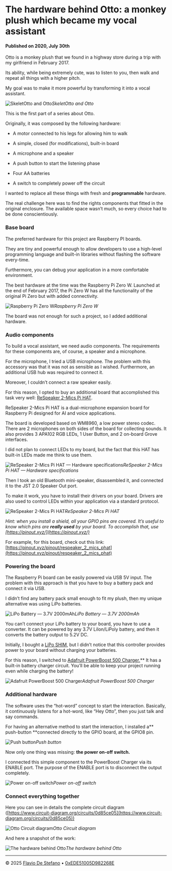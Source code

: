 # The hardware behind Otto: a monkey plush which became my vocal assistant

#### Published on 2020, July 30th



Otto is a monkey plush that we found in a highway store during a trip with my girlfriend in February 2017.

Its ability, while being extremely cute, was to listen to you, then walk and repeat all things with a higher pitch.

My goal was to make it more powerful by transforming it into a vocal assistant.

![SkeletOtto and Otto](https://cdn-images-1.medium.com/max/3840/1*6F4ncy2Ji3laeQ2ZdgcQBA.png)*SkeletOtto and Otto*

This is the first part of a series about Otto.

Originally, it was composed by the following hardware:

* A motor connected to his legs for allowing him to walk

* A simple, closed (for modifications), built-in board

* A microphone and a speaker

* A push button to start the listening phase

* Four AA batteries

* A switch to completely power off the circuit

I wanted to replace all these things with fresh and **programmable** hardware.

The real challenge here was to find the rights components that fitted in the original enclosure. The available space wasn’t much, so every choice had to be done conscientiously.

### Base board

The preferred hardware for this project are Raspberry PI boards.

They are tiny and powerful enough to allow developers to use a high-level programming language and built-in libraries without flashing the software every-time.

Furthermore, you can debug your application in a more comfortable environment.

The best hardware at the time was the Raspberry Pi Zero W. Launched at the end of February 2017, the Pi Zero W has all the functionality of the original Pi Zero but with added connectivity.

![Raspberry Pi Zero W](https://cdn-images-1.medium.com/max/3888/1*PiGGkpQ-b6g5yj5wb1-fLQ.png)*Raspberry Pi Zero W*

The board was not enough for such a project, so I added additional hardware.

### Audio components

To build a vocal assistant, we need audio components. The requirements for these components are, of course, a speaker and a microphone.

For the microphone, I tried a USB microphone. The problem with this accessory was that it was not as sensible as I wished. Furthermore, an additional USB hub was required to connect it.

Moreover, I couldn’t connect a raw speaker easily.

For this reason, I opted to buy an additional board that accomplished this task very well: [ReSpeaker 2-Mics Pi HAT](https://www.seeedstudio.com/ReSpeaker-2-Mics-Pi-HAT-p-2874.html).

ReSpeaker 2-Mics Pi HAT is a dual-microphone expansion board for Raspberry Pi designed for AI and voice applications.

The board is developed based on WM8960, a low power stereo codec. There are 2 microphones on both sides of the board for collecting sounds. It also provides 3 APA102 RGB LEDs, 1 User Button, and 2 on-board Grove interfaces.

I did not plan to connect LEDs to my board, but the fact that this HAT has built-in LEDs made me think to use them.

![ReSpeaker 2-Mics Pi HAT — Hardware specifications](https://cdn-images-1.medium.com/max/5036/1*LdQqWbPWsAO_IrIrbQ6wBw.png)*ReSpeaker 2-Mics Pi HAT — Hardware specifications*

Then I took an old Bluetooth mini-speaker, disassembled it, and connected it to the JST 2.0 Speaker Out port.

To make it work, you have to install their drivers on your board. Drivers are also used to control LEDs within your application via a standard protocol.

![ReSpeaker 2-Mics Pi HAT](https://cdn-images-1.medium.com/max/2000/1*SFSiK1pvfllTR6Yik4gtoA.png)*ReSpeaker 2-Mics Pi HAT*

*Hint: when you install a shield, all your GPIO pins are covered. It’s useful to know which pins are **really used** by your board. To accomplish that, use [https://pinout.xyz/](https://pinout.xyz/)*

For example, for this board, check out this link: [https://pinout.xyz/pinout/respeaker_2_mics_phat](https://pinout.xyz/pinout/respeaker_2_mics_phat)

### Powering the board

The Raspberry Pi board can be easily powered via USB 5V input. The problem with this approach is that you have to buy a battery pack and connect it via USB.

I didn’t find any battery pack small enough to fit my plush, then my unique alternative was using LiPo batteries.

![LiPo Battery — 3.7V 2000mAh](https://cdn-images-1.medium.com/max/2048/1*47fQNM9dZmH2EbOlassALw.png)*LiPo Battery — 3.7V 2000mAh*

You can’t connect your LiPo battery to your board, you have to use a converter. It can be powered by any 3.7V LiIon/LiPoly battery, and then it converts the battery output to 5.2V DC.

Initially, I bought a [LiPo SHIM](https://shop.pimoroni.com/products/lipo-shim), but I didn’t notice that this controller provides power to your board without charging your batteries.

For this reason, I switched to [Adafruit PowerBoost 500 Charger.](https://shop.pimoroni.com/products/powerboost-500-charger-rechargeable-5v-lipo-usb-boost-500ma)** It has a built-in battery charger circuit. You’ll be able to keep your project running even while charging the battery!

![Adafruit PowerBoost 500 Charger](https://cdn-images-1.medium.com/max/2000/1*f2vaMtaDD3NpjWMVKKUFTg.png)*Adafruit PowerBoost 500 Charger*

### Additional hardware

The software uses the “hot-word” concept to start the interaction. Basically, it continuously listens for a hot-word, like “Hey Otto”, then you just talk and say commands.

For having an alternative method to start the interaction, I installed a** push-button **connected directly to the GPIO board, at the GPIO8 pin.

![Push button](https://cdn-images-1.medium.com/max/2000/1*53tODwL8Me43CcBwxxM_Aw.png)*Push button*

Now only one thing was missing: **the power on-off switch.**

I connected this simple component to the PowerBoost Charger via its ENABLE port. The purpose of the ENABLE port is to disconnect the output completely.

![Power on-off switch](https://cdn-images-1.medium.com/max/2000/1*VFUf4JhqAEdtFMRPaanIyQ.png)*Power on-off switch*

### Connect everything together

Here you can see in details the complete circuit diagram ([https://www.circuit-diagram.org/circuits/0d85ce05](https://www.circuit-diagram.org/circuits/0d85ce05))

![Otto Circuit diagram](https://cdn-images-1.medium.com/max/2000/1*20YKeucZQeWsURbkakN91Q.png)*Otto Circuit diagram*

And here a snapshot of the work:

![The hardware behind Otto](https://cdn-images-1.medium.com/max/8992/1*obNKyfbvgL3dUcVR3tK-6A.jpeg)*The hardware behind Otto*


---

© 2025 [Flavio De Stefano](https://www.kopiro.me) • [0xEDE51005D982268E](https://www.kopiro.me/gpg.txt)
